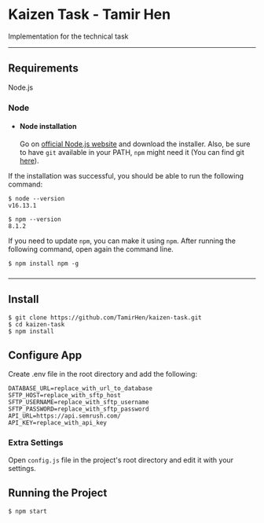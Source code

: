 # Kaizen Task - Tamir Hen

Implementation for the technical task 

---
## Requirements

Node.js

### Node
- #### Node installation

  Go on [official Node.js website](https://nodejs.org/) and download the installer.
  Also, be sure to have `git` available in your PATH, `npm` might need it (You can find git [here](https://git-scm.com/)).

If the installation was successful, you should be able to run the following command:

    $ node --version
    v16.13.1

    $ npm --version
    8.1.2

If you need to update `npm`, you can make it using `npm`. After running the following command, open again the command line.

    $ npm install npm -g

###

---

## Install

    $ git clone https://github.com/TamirHen/kaizen-task.git
    $ cd kaizen-task
    $ npm install

## Configure App

Create .env file in the root directory and add the following:

    DATABASE_URL=replace_with_url_to_database
    SFTP_HOST=replace_with_sftp_host
    SFTP_USERNAME=replace_with_sftp_username
    SFTP_PASSWORD=replace_with_sftp_password
    API_URL=https://api.semrush.com/
    API_KEY=replace_with_api_key


### Extra Settings
Open `config.js` file in the project's root directory and edit it with your settings.

## Running the Project

    $ npm start
